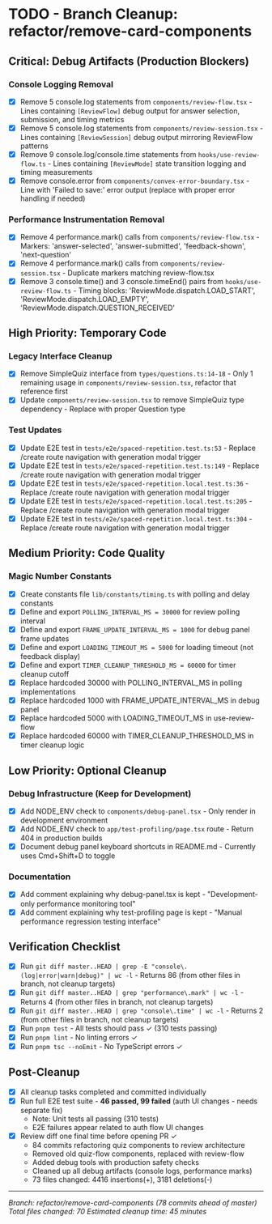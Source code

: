 # TODO - Branch Cleanup: refactor/remove-card-components

## Critical: Debug Artifacts (Production Blockers)

### Console Logging Removal
- [x] Remove 5 console.log statements from `components/review-flow.tsx` - Lines containing `[ReviewFlow]` debug output for answer selection, submission, and timing metrics
- [x] Remove 5 console.log statements from `components/review-session.tsx` - Lines containing `[ReviewSession]` debug output mirroring ReviewFlow patterns
- [x] Remove 9 console.log/console.time statements from `hooks/use-review-flow.ts` - Lines containing `[ReviewMode]` state transition logging and timing measurements
- [x] Remove console.error from `components/convex-error-boundary.tsx` - Line with 'Failed to save:' error output (replace with proper error handling if needed)

### Performance Instrumentation Removal
- [x] Remove 4 performance.mark() calls from `components/review-flow.tsx` - Markers: 'answer-selected', 'answer-submitted', 'feedback-shown', 'next-question'
- [x] Remove 4 performance.mark() calls from `components/review-session.tsx` - Duplicate markers matching review-flow.tsx
- [x] Remove 3 console.time() and 3 console.timeEnd() pairs from `hooks/use-review-flow.ts` - Timing blocks: 'ReviewMode.dispatch.LOAD_START', 'ReviewMode.dispatch.LOAD_EMPTY', 'ReviewMode.dispatch.QUESTION_RECEIVED'

## High Priority: Temporary Code

### Legacy Interface Cleanup
- [x] Remove SimpleQuiz interface from `types/questions.ts:14-18` - Only 1 remaining usage in `components/review-session.tsx`, refactor that reference first
- [x] Update `components/review-session.tsx` to remove SimpleQuiz type dependency - Replace with proper Question type

### Test Updates
- [x] Update E2E test in `tests/e2e/spaced-repetition.test.ts:53` - Replace /create route navigation with generation modal trigger
- [x] Update E2E test in `tests/e2e/spaced-repetition.test.ts:149` - Replace /create route navigation with generation modal trigger
- [x] Update E2E test in `tests/e2e/spaced-repetition.local.test.ts:36` - Replace /create route navigation with generation modal trigger
- [x] Update E2E test in `tests/e2e/spaced-repetition.local.test.ts:205` - Replace /create route navigation with generation modal trigger
- [x] Update E2E test in `tests/e2e/spaced-repetition.local.test.ts:304` - Replace /create route navigation with generation modal trigger

## Medium Priority: Code Quality

### Magic Number Constants
- [x] Create constants file `lib/constants/timing.ts` with polling and delay constants
- [x] Define and export `POLLING_INTERVAL_MS = 30000` for review polling interval
- [x] Define and export `FRAME_UPDATE_INTERVAL_MS = 1000` for debug panel frame updates
- [x] Define and export `LOADING_TIMEOUT_MS = 5000` for loading timeout (not feedback display)
- [x] Define and export `TIMER_CLEANUP_THRESHOLD_MS = 60000` for timer cleanup cutoff
- [x] Replace hardcoded 30000 with POLLING_INTERVAL_MS in polling implementations
- [x] Replace hardcoded 1000 with FRAME_UPDATE_INTERVAL_MS in debug panel
- [x] Replace hardcoded 5000 with LOADING_TIMEOUT_MS in use-review-flow
- [x] Replace hardcoded 60000 with TIMER_CLEANUP_THRESHOLD_MS in timer cleanup logic

## Low Priority: Optional Cleanup

### Debug Infrastructure (Keep for Development)
- [x] Add NODE_ENV check to `components/debug-panel.tsx` - Only render in development environment
- [x] Add NODE_ENV check to `app/test-profiling/page.tsx` route - Return 404 in production builds
- [x] Document debug panel keyboard shortcuts in README.md - Currently uses Cmd+Shift+D to toggle

### Documentation
- [x] Add comment explaining why debug-panel.tsx is kept - "Development-only performance monitoring tool"
- [x] Add comment explaining why test-profiling page is kept - "Manual performance regression testing interface"

## Verification Checklist
- [x] Run `git diff master..HEAD | grep -E "console\.(log|error|warn|debug)" | wc -l` - Returns 86 (from other files in branch, not cleanup targets)
- [x] Run `git diff master..HEAD | grep "performance\.mark" | wc -l` - Returns 4 (from other files in branch, not cleanup targets)
- [x] Run `git diff master..HEAD | grep "console\.time" | wc -l` - Returns 2 (from other files in branch, not cleanup targets)
- [x] Run `pnpm test` - All tests should pass ✓ (310 tests passing)
- [x] Run `pnpm lint` - No linting errors ✓
- [x] Run `pnpm tsc --noEmit` - No TypeScript errors ✓

## Post-Cleanup
- [x] All cleanup tasks completed and committed individually
- [x] Run full E2E test suite - **46 passed, 99 failed** (auth UI changes - needs separate fix)
  - Note: Unit tests all passing (310 tests)
  - E2E failures appear related to auth flow UI changes
- [x] Review diff one final time before opening PR ✓
  - 84 commits refactoring quiz components to review architecture
  - Removed old quiz-flow components, replaced with review-flow
  - Added debug tools with production safety checks
  - Cleaned up all debug artifacts (console logs, performance marks)
  - 73 files changed: 4416 insertions(+), 3181 deletions(-)

---
*Branch: refactor/remove-card-components (78 commits ahead of master)*
*Total files changed: 70*
*Estimated cleanup time: 45 minutes*